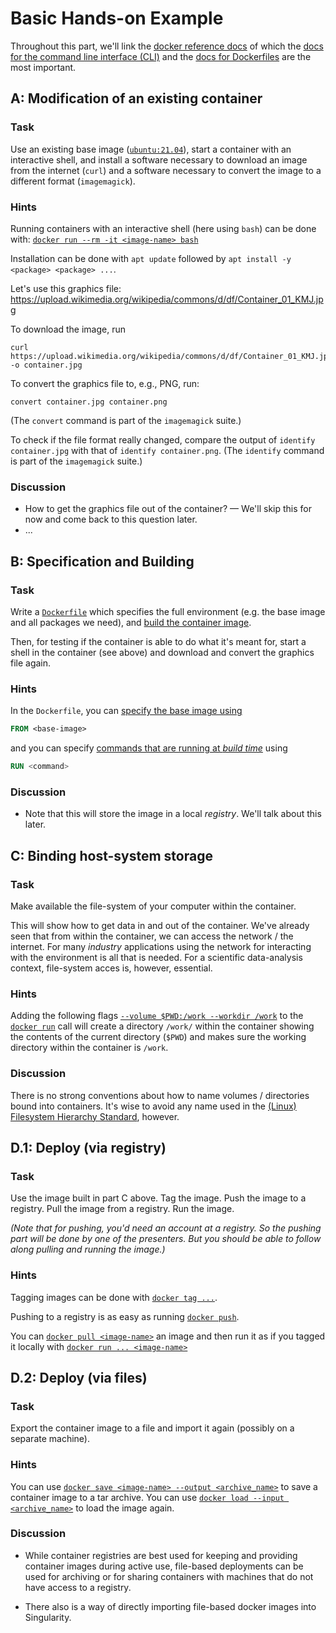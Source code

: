 # Basic Hands-on Example

Throughout this part, we'll link the [docker reference docs](https://docs.docker.com/reference/) of which the [docs for the command line interface (CLI)](https://docs.docker.com/engine/reference/commandline/cli/) and the [docs for Dockerfiles](https://docs.docker.com/engine/reference/builder/) are the most important.

## A: Modification of an existing container

### Task

Use an existing base image ([`ubuntu:21.04`](https://hub.docker.com/_/ubuntu)), start a container with an interactive shell, and install a software necessary to download an image from the internet (`curl`) and a software necessary to convert the image to a different format (`imagemagick`).

### Hints

Running containers with an interactive shell (here using `bash`) can be done with: [`docker run --rm -it <image-name> bash`](https://docs.docker.com/engine/reference/commandline/run/)

Installation can be done with `apt update` followed by `apt install -y <package> <package> ...`.

Let's use this graphics file: <https://upload.wikimedia.org/wikipedia/commons/d/df/Container_01_KMJ.jpg>

To download the image, run 
```shell
curl https://upload.wikimedia.org/wikipedia/commons/d/df/Container_01_KMJ.jpg -o container.jpg
```

To convert the graphics file to, e.g., PNG, run:
```shell
convert container.jpg container.png
```
(The `convert` command is part of the `imagemagick` suite.)

To check if the file format really changed, compare the output of `identify container.jpg` with that of `identify container.png`.
(The `identify` command is part of the `imagemagick` suite.)

### Discussion

- How to get the graphics file out of the container? — We'll skip this for now and come back to this question later.
- ...

## B: Specification and Building

### Task

Write a [`Dockerfile`](https://docs.docker.com/engine/reference/builder/) which specifies the full environment (e.g. the base image and all packages we need), and [build the container image](https://docs.docker.com/engine/reference/commandline/build/).

Then, for testing if the container is able to do what it's meant for, start a shell in the container (see above) and download and convert the graphics file again.

### Hints

In the `Dockerfile`, you can [specify the base image using](https://docs.docker.com/engine/reference/builder/#from)
```Dockerfile
FROM <base-image>
```
and you can specify [commands that are running at _build time_](https://docs.docker.com/engine/reference/builder/#run) using
```Dockerfile
RUN <command>
```

### Discussion

- Note that this will store the image in a local _registry_. We'll talk about this later.

## C: Binding host-system storage

### Task

Make available the file-system of your computer within the container.

This will show how to get data in and out of the container. We've already seen that from within the container, we can access the network / the internet. For many _industry_ applications using the network for interacting with the environment is all that is needed. For a scientific data-analysis context, file-system acces is, however, essential.

### Hints

Adding the following flags [`--volume $PWD:/work --workdir /work`](https://docs.docker.com/engine/reference/commandline/run/#mount-volume--v---read-only) to the [`docker run`](https://docs.docker.com/engine/reference/commandline/run/) call will create a directory `/work/` within the container showing the contents of the current directory (`$PWD`) and makes sure the working directory within the container is `/work`.

### Discussion

There is no strong conventions about how to name volumes / directories bound into containers. It's wise to avoid any name used in the [(Linux) Filesystem Hierarchy Standard](https://en.wikipedia.org/wiki/Filesystem_Hierarchy_Standard), however.

## D.1: Deploy (via registry)

### Task

Use the image built in part C above. Tag the image. Push the image to a registry. Pull the image from a registry. Run the image.

_(Note that for pushing, you'd need an account at a registry. So the pushing part will be done by one of the presenters. But you should be able to follow along pulling and running the image.)_

### Hints

Tagging images can be done with [`docker tag ...`](https://docs.docker.com/engine/reference/commandline/tag/).

Pushing to a registry is as easy as running [`docker push`](https://docs.docker.com/engine/reference/commandline/push/).

You can [`docker pull <image-name>`](https://docs.docker.com/engine/reference/commandline/pull/) an image and then run it as if you tagged it locally with [`docker run ... <image-name>`](https://docs.docker.com/engine/reference/commandline/run/)

## D.2: Deploy (via files)

### Task

Export the container image to a file and import it again (possibly on a separate machine).

### Hints

You can use [`docker save <image-name> --output <archive_name>`](https://docs.docker.com/engine/reference/commandline/save/) to save a container image to a tar archive. You can use [`docker load --input <archive_name>`](https://docs.docker.com/engine/reference/commandline/load/) to load the image again.

### Discussion

- While container registries are best used for keeping and providing container images during active use, file-based deployments can be used for archiving or for sharing containers with machines that do not have access to a registry.

- There also is a way of directly importing file-based docker images into Singularity.
